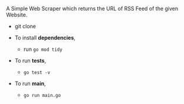A Simple Web Scraper which returns the URL of RSS Feed of the given Website.

- git clone

- To install **dependencies**,

    - run ```go mod tidy```

- To run **tests**,

   - ```go test -v```

- To run **main**,
   - ```go run main.go```
